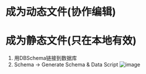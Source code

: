 # 成为动态文件(协作编辑)

# 成为静态文件(只在本地有效)

1. 用DBSchema链接到数据库
2. Schema -> Generate Schema & Data Script
![image](https://github.com/NannF00/SQL/assets/117897416/3b3cec95-b63d-4ab1-b875-f73b2fcd4b4a)

